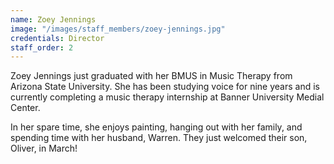 ```yaml
---
name: Zoey Jennings
image: "/images/staff_members/zoey-jennings.jpg"
credentials: Director
staff_order: 2
---
```


Zoey Jennings just graduated with her BMUS in Music Therapy from Arizona State
University. She has been studying voice for nine years and is currently
completing a music therapy internship at Banner University Medial Center.

In her spare time, she enjoys painting, hanging out with her family, and
spending time with her husband, Warren. They just welcomed their son, Oliver, in
March!

